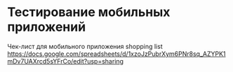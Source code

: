 # Тестирование мобильных приложений
Чек-лист для мобильного приложения shopping list https://docs.google.com/spreadsheets/d/1xzoJzPubrXym6PNr8sq_AZYPK1mDv7UAXrcd5sYFrCo/edit?usp=sharing
